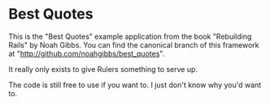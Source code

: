 # Best Quotes

This is the "Best Quotes" example application from the book
"Rebuilding Rails" by Noah Gibbs.  You can find the canonical branch
of this framework at "http://github.com/noahgibbs/best_quotes".

It really only exists to give Rulers something to serve up.

The code is still free to use if you want to.  I just don't know why
you'd want to.
